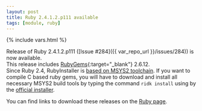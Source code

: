 ```yaml
---
layout: post
title: Ruby 2.4.1.2.p111 available
tags: [module, ruby]
---
```

{% include vars.html %}

Release of Ruby 2.4.1.2.p111 ([Issue #284]({{ var_repo_url }}/issues/284)) is now available.<br />
This release includes [RubyGems](https://rubygems.org){:target="_blank"} 2.6.12.<br />
Since Ruby 2.4, RubyInstaller is [based on MSYS2 toolchain](https://github.com/oneclick/rubyinstaller2#rubyinstaller2). If you want to compile C based ruby gems, you will have to download and install all necessary MSYS2 build tools by typing the command `ridk install` using by the [official installer](https://github.com/oneclick/rubyinstaller2#using-the-installer-on-a-target-system).

You can find links to download these releases on the [Ruby page](/tools/ruby).